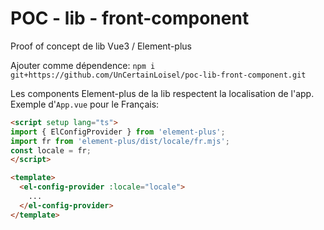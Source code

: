 # POC - lib - front-component

Proof of concept de lib Vue3 / Element-plus

Ajouter comme dépendence: `npm i git+https://github.com/UnCertainLoisel/poc-lib-front-component.git`

Les components Element-plus de la lib respectent la localisation de l'app. Exemple d'`App.vue` pour le Français:
```html
<script setup lang="ts">
import { ElConfigProvider } from 'element-plus';
import fr from 'element-plus/dist/locale/fr.mjs';
const locale = fr;
</script>

<template>
  <el-config-provider :locale="locale">
    ...
  </el-config-provider>
</template>
```
